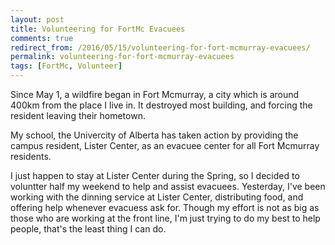 ```yaml
---
layout: post
title: Volunteering for FortMc Evacuees
comments: true
redirect_from: /2016/05/15/volunteering-for-fort-mcmurray-evacuees/
permalink: volunteering-for-fort-mcmurray-evacuees
tags: [FortMc, Volunteer]
---
```


Since May 1, a wildfire began in Fort Mcmurray, a city which is around 400km from the place I live in. It destroyed most building, and forcing the resident leaving their hometown.

My school, the Univercity of Alberta has taken action by providing the campus resident, Lister Center, as an evacuee center for all Fort Mcmurray residents.

I just happen to stay at Lister Center during the Spring, so I decided to voluntter half my weekend to help and assist evacuees. Yesterday, I've been working with the dinning service at Lister Center, distributing food, and offering help whenever evacuess ask for. Though my effort is not as big as those who are working at the front line, I'm just trying to do my best to help people, that's the least thing I can do.
